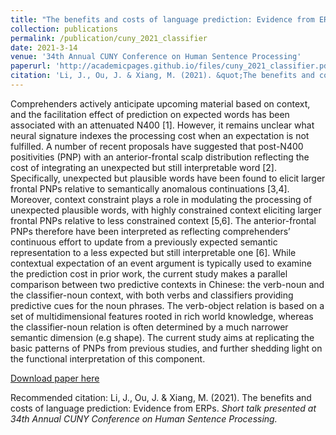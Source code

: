 ```yaml
---
title: "The benefits and costs of language prediction: Evidence from ERPs"
collection: publications
permalink: /publication/cuny_2021_classifier
date: 2021-3-14
venue: '34th Annual CUNY Conference on Human Sentence Processing'
paperurl: 'http://academicpages.github.io/files/cuny_2021_classifier.pdf'
citation: 'Li, J., Ou, J. & Xiang, M. (2021). &quot;The benefits and costs of language prediction: Evidence from ERPs.&quot; <i>Short talk presented at 34th Annual CUNY Conference on Human Sentence Processing.'
---
```

Comprehenders actively anticipate upcoming material based on context,
and the facilitation effect of prediction on expected words has been associated with an attenuated N400 [1]. However, it remains unclear what neural signature indexes the processing cost when an expectation is not fulfilled. A number of recent proposals have suggested that post-N400 positivities (PNP) with an anterior-frontal scalp distribution reflecting the cost of integrating an unexpected but still interpretable word [2]. Specifically, unexpected but plausible words have been found to elicit larger frontal PNPs relative to semantically anomalous continuations [3,4]. Moreover, context constraint plays a role in modulating the processing of unexpected plausible words, with highly constrained context eliciting larger frontal PNPs relative to less constrained context [5,6]. The anterior-frontal PNPs therefore have been interpreted as reflecting comprehenders’ continuous effort to update from a previously expected semantic representation to a less expected but still interpretable one [6]. While contextual expectation of an event argument is typically used to examine the prediction cost in prior work, the current study makes a parallel comparison between two predictive contexts in Chinese: the verb-noun and the classifier-noun context, with both verbs and classifiers providing predictive cues for the noun phrases. The verb-object relation is based on a set of multidimensional features rooted in rich world knowledge, whereas the classifier-noun relation is often determined by a much narrower semantic dimension (e.g shape). The current study aims at replicating the basic patterns of PNPs from previous studies, and further shedding light on the functional interpretation of this component.

[Download paper here](http://academicpages.github.io/files/cuny_2021_classifier.pdf)

Recommended citation: Li, J., Ou, J. & Xiang, M. (2021). The benefits and costs of language prediction: Evidence from ERPs. <i>Short talk presented at 34th Annual CUNY Conference on Human Sentence Processing.</i>
